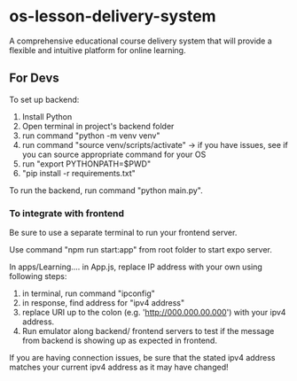 # os-lesson-delivery-system
A comprehensive educational course delivery system that will provide a flexible and intuitive platform for online learning.


## For Devs
To set up backend:

1. Install Python
2. Open terminal in project's backend folder
3. run command "python -m venv venv"
4. run command "source venv/scripts/activate" -> if you have issues, see if you can source appropriate command for your OS
5. run "export PYTHONPATH=$PWD"
6. "pip install -r requirements.txt"

To run the backend, run command "python main.py".

### To integrate with frontend
Be sure to use a separate terminal to run your frontend server.

Use command "npm run start:app" from root folder to start expo server.

In apps/Learning.... in App.js, replace IP address with your own using following steps:

1. in terminal, run command "ipconfig"
2. in response, find address for "ipv4 address"
3. replace URI up to the colon (e.g. 'http://000.000.00.000') with your ipv4 address.
4. Run emulator along backend/ frontend servers to test if the message from backend is showing up as expected in frontend.

If you are having connection issues, be sure that the stated ipv4 address matches your current ipv4 address as it may have changed!